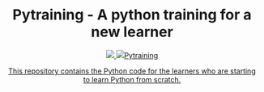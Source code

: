 <div align="center">
  <h1> Pytraining - A python training for a new learner </h1>
  <a href="https://github.com/yesdeepakmittal"target="_blank"><img src="https://img.shields.io/github/followers/yesdeepakmittal?style=social"</a>
  <a href="https://twitter.com/yesdeepakmittal"target="_blank"><img src="https://img.shields.io/twitter/follow/yesdeepakmittal?style=social</a>



# Pytraining
This repository contains the Python code for the learners who are starting to learn Python from scratch. 

